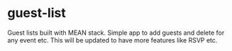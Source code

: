 # guest-list

Guest lists built with MEAN stack. Simple app to add guests and delete for any event etc. This will be updated to have more features like RSVP etc.
